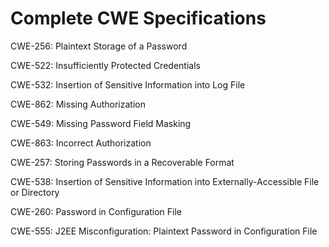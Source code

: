 

# Complete CWE Specifications

CWE-256: Plaintext Storage of a Password

CWE-522: Insufficiently Protected Credentials

CWE-532: Insertion of Sensitive Information into Log File

CWE-862: Missing Authorization

CWE-549: Missing Password Field Masking

CWE-863: Incorrect Authorization

CWE-257: Storing Passwords in a Recoverable Format

CWE-538: Insertion of Sensitive Information into Externally-Accessible File or Directory

CWE-260: Password in Configuration File

CWE-555: J2EE Misconfiguration: Plaintext Password in Configuration File